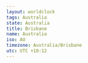 ```yaml
---
layout: worldclock
tags: Australia
state: Australia
title: Brisbane
name: Australia
iso: AU
timezone: Australia/Brisbane
utc: UTC +10:12
---
```


